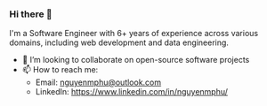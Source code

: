 ### Hi there 👋
I'm a Software Engineer with 6+ years of experience across various domains, including web development and data engineering.
- 👯 I’m looking to collaborate on open-source software projects
- 📫 How to reach me:
  + Email: nguyenmphu@outlook.com
  + LinkedIn: https://www.linkedin.com/in/nguyenmphu/
<!--
**nguyenmphu/nguyenmphu** is a ✨ _special_ ✨ repository because its `README.md` (this file) appears on your GitHub profile.

Here are some ideas to get you started:

- 🔭 I’m currently working on ...
- 🌱 I’m currently learning ...
- 👯 I’m looking to collaborate on ...
- 🤔 I’m looking for help with ...
- 💬 Ask me about ...
- 📫 How to reach me: ...
- 😄 Pronouns: ...
- ⚡ Fun fact: ...
-->
